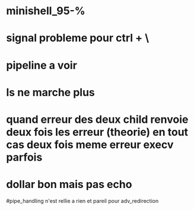 # minishell_95-%

# signal probleme pour ctrl + \

# pipeline a voir 

# ls ne marche plus

# quand erreur des deux child renvoie deux fois les erreur (theorie) en tout cas deux fois meme erreur execv parfois 

# dollar bon mais pas echo 

#pipe_handling n'est rellie a rien et pareil pour adv_redirection

